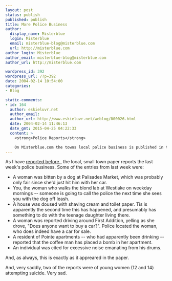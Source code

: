 ```yaml
---
layout: post
status: publish
published: publish
title: More Police Business
author:
  display_name: Misterblue
  login: Misterblue
  email: misterblue-blog@misterblue.com
  url: http://misterblue.com
author_login: Misterblue
author_email: misterblue-blog@misterblue.com
author_url: http://misterblue.com

wordpress_id: 392
wordpress_url: /?p=392
date: 2004-02-14 10:54:00
categories:
- Blog

static-comments:
- id: 164
  author: eskieluvr.net
  author_email: 
  author_url: http://www.eskieluvr.net/weblog/000026.html
  date: 2004-02-14 11:46:13
  date_gmt: 2015-04-25 04:22:33
  content: >
    <strong>Police Reports</strong>

    On Misterblue.com the towns local police business is published in the weekly newspaper. Thought I'd pass along the link: Misterblue. Com Police Business...
---
```

<p>
    As I have
    <a href="http://www.misterblue.com/mt/archives/20031227-even_more_police_bus
iness.html">
        reported
    </a>
    <a href="http://www.misterblue.com/mt/archives/20031206-local_police_are_bus
y.html">
        before
    </a>
    ,
    the local, small town paper reports the last week's police business.
    Some of the entries from last week were:
    <ul>
        <li>
            A woman was bitten by a dog at Palisades Market,
            which was probably only fair since she'd just
            hit him with her car.
        </li>
        <li>
            You, the woman who walks the blond lab at Westlake
            on weekday mornings --
            someone is going to call the police the next time
            she sees you with the dog off leash.
        </li>
        <li>
            A house was doused with shaving cream and toilet paper.
            Tis is apparently the second time this has happened,
            and presumably has something to do with the
            teenage daughter living there.
        </li>
        <li>
            A woman was reported driving around First Addition,
            yelling as she drove, "Does anyone want to buy a car?".
            Police located  the woman, who does indeed have
            a car for sale.
        </li>
        <li>
            A resident of Pointe apartments -- who had apparently
            been drinking -- reported that the coffee man
            has placed a bomb in her apartment.
        </li>
        <li>
            An individual was cited for excessive noise
            emanating from his drums.
        </li>
    </ul>
</p>
<p>
    And, as always, this is exactly as it appreared in the paper.
</p>
<p>
    And, very saddly, two of the reports were of young women
    (12 and 14) attempting suicide.
    Very sad.
</p>
